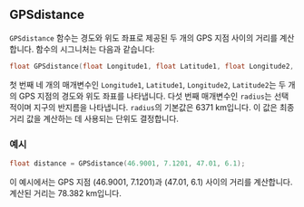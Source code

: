 ## GPSdistance

`GPSdistance` 함수는 경도와 위도 좌표로 제공된 두 개의 GPS 지점 사이의 거리를 계산합니다. 함수의 시그니처는 다음과 같습니다:

```cpp
float GPSdistance(float Longitude1, float Latitude1, float Longitude2, float Latitude2, float radius)
```

첫 번째 네 개의 매개변수인 `Longitude1`, `Latitude1`, `Longitude2`, `Latitude2`는 두 개의 GPS 지점의 경도와 위도 좌표를 나타냅니다. 다섯 번째 매개변수인 `radius`는 선택적이며 지구의 반지름을 나타냅니다. `radius`의 기본값은 6371 km입니다. 이 값은 최종 거리 값을 계산하는 데 사용되는 단위도 결정합니다.

### 예시

```cpp
float distance = GPSdistance(46.9001, 7.1201, 47.01, 6.1);
```

이 예시에서는 GPS 지점 (46.9001, 7.1201)과 (47.01, 6.1) 사이의 거리를 계산합니다. 계산된 거리는 78.382 km입니다.